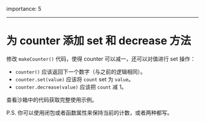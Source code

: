 importance: 5

---

# 为 counter 添加 set 和 decrease 方法

修改 `makeCounter()` 代码，使得 counter 可以减一，还可以对值进行 set 操作：

- `counter()` 应该返回下一个数字（与之前的逻辑相同）。
- `counter.set(value)` 应该将 `count` set 为 `value`。
- `counter.decrease(value)` 应该把 `count` 减 1。

查看沙箱中的代码获取完整使用示例。

P.S. 你可以使用闭包或者函数属性来保持当前的计数，或者两种都写。
